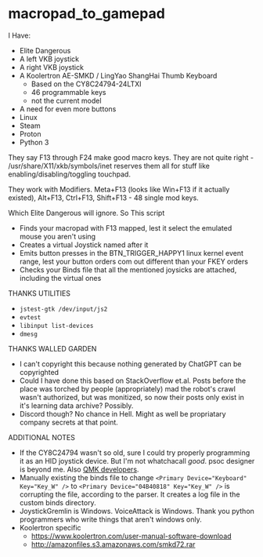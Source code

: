 # macropad_to_gamepad

I Have:
- Elite Dangerous
- A left VKB joystick
- A right VKB joystick
- A Koolertron AE-SMKD / LingYao ShangHai Thumb Keyboard
  - Based on the CY8C24794-24LTXI
  - 46 programmable keys
  - not the current model
- A need for even more buttons
- Linux
- Steam
- Proton
- Python 3

They say F13 through F24 make good macro keys. They are not quite right - /usr/share/X11/xkb/symbols/inet reserves them all for stuff like enabling/disabling/toggling touchpad. 

They work with Modifiers. Meta+F13 (looks like Win+F13 if it actually existed), Alt+F13, Ctrl+F13, Shift+F13 - 48 single mod keys.

Which Elite Dangerous will ignore. So This script
- Finds your macropad with F13 mapped, lest it select the emulated mouse you aren't using
- Creates a virtual Joystick named after it
- Emits button presses in the BTN_TRIGGER_HAPPY1 linux kernel event range, lest your button orders com out different than your FKEY orders
- Checks your Binds file that all the mentioned joysicks are attached, including the virtual ones

THANKS UTILITIES
- `jstest-gtk /dev/input/js2`
- `evtest`
- `libinput list-devices`
- `dmesg`

THANKS WALLED GARDEN
- I can't copyright this because nothing generated by ChatGPT can be copyrighted
- Could I have done this based on StackOverflow et.al. Posts before the place was torched by people (appropriately) mad the robot's crawl wasn't authorized, but was monitized, so now their posts only exist in it's learning data archive? Possibly.
- Discord though? No chance in Hell. Might as well be propriatary company secrets at that point.

ADDITIONAL NOTES
- If the CY8C24794 wasn't so old, sure I could try properly programming it as an HID joystick device. But I'm not whatchacall *good*. psoc designer is beyond me. Also [QMK developers](https://github.com/qmk/qmk_firmware/issues/6536).
- Manually existing the binds file to change `<Primary Device="Keyboard" Key="Key_W" />` to `<Primary Device="04B40818" Key="Key_W" />` is corrupting the file, according to the parser. It creates a log file in the custom binds directory.
- JoystickGremlin is Windows. VoiceAttack is Windows. Thank you python programmers who write things that aren't windows only.
- Koolertron specific
  - https://www.koolertron.com/user-manual-software-download
  - http://amazonfiles.s3.amazonaws.com/smkd72.rar

